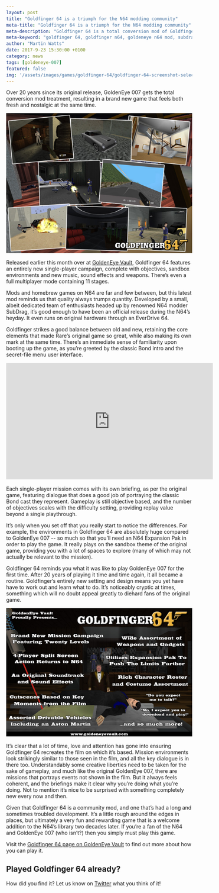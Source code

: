 ```yaml
---
layout: post
title: "Goldfinger 64 is a triumph for the N64 modding community"
meta-title: "Goldfinger 64 is a triumph for the N64 modding community"
meta-description: "Goldfinger 64 is a total conversion mod of Goldfinger 64, offering a brand new campaign and multiplayer features, and you need to play it!"
meta-keyword: "goldfinger 64, goldfinger n64, goldeneye n64 mod, subdrag"
author: "Martin Watts"
date: 2017-9-23 15:30:00 +0100
category: news
tags: [goldeneye-007]
featured: false
img: '/assets/images/games/goldfinger-64/goldfinger-64-screenshot-selection.jpg'
---
```

Over 20 years since its original release, GoldenEye 007 gets the total conversion mod treatment, resulting in a brand new game that feels both fresh and nostalgic at the same time.

![Highlights from GoldFinger 64 for the Nintendo 64](/assets/images/games/goldfinger-64/goldfinger-64-screenshot-selection.jpg)

Released earlier this month over at [GoldenEye Vault](http://www.goldeneyevault.com), Goldfinger 64 features an entirely new single-player campaign, complete with objectives, sandbox environments and new music, sound effects and weapons. There’s even a full multiplayer mode containing 11 stages. 

Mods and homebrew games on N64 are far and few between, but this latest mod reminds us that quality always trumps quantity. Developed by a small, albeit dedicated team of enthusiasts headed up by renowned N64 modder SubDrag, it’s good enough to have been an official release during the N64’s heyday. It even runs on original hardware through an EverDrive 64.

Goldfinger strikes a good balance between old and new, retaining the core elements that made Rare’s original game so great, while also making its own mark at the same time. There’s an immediate sense of familiarity upon booting up the game, as you’re greeted by the classic Bond intro and the secret-file menu user interface.

<iframe width="560" height="315" src="https://www.youtube.com/embed/5aJZgB8j3Gw" frameborder="0" allowfullscreen></iframe>

Each single-player mission comes with its own briefing, as per the original game, featuring dialogue that does a good job of portraying the classic Bond cast they represent. Gameplay is still objective based, and the number of objectives scales with the difficulty setting, providing replay value beyond a single playthrough.

It’s only when you set off that you really start to notice the differences. For example, the environments in Goldfinger 64 are absolutely huge compared to GoldenEye 007 -- so much so that you’ll need an N64 Expansion Pak in order to play the game. It really plays on the sandbox theme of the original game, providing you with a lot of spaces to explore (many of which may not actually be relevant to the mission).

Goldfinger 64 reminds you what it was like to play GoldenEye 007 for the first time. After 20 years of playing it time and time again, it all became a routine. Goldfinger’s entirely new setting and design means you yet have have to work out and learn what to do. It’s noticeably cryptic at times, something which will no doubt appeal greatly to diehard fans of the original game.

![Goldfinger 64 for N64 promo screenshot highlighting features](/assets/images/games/goldfinger-64/goldfinger-64-features.jpg)

It’s clear that a lot of time, love and attention has gone into ensuring Goldfinger 64 recreates the film on which it’s based. Mission environments look strikingly similar to those seen in the film, and all the key dialogue is in there too. Understandably some creative liberties need to be taken for the sake of gameplay, and much like the original GoldenEye 007, there are missions that portrays events not shown in the film. But it always feels coherent, and the briefings make it clear why you’re doing what you’re doing. Not to mention it’s nice to be surprised with something completely new every now and then.

Given that Goldfinger 64 is a community mod, and one that’s had a long and sometimes troubled development. It’s a little rough around the edges in places, but ultimately a very fun and rewarding game that is a welcome addition to the N64’s library two decades later. If you’re a fan of the N64 and GoldenEye 007 (who isn’t?) then you simply must play this game. 

Visit the [Goldfinger 64 page on GoldenEye Vault](http://goldeneyevault.com/viewfile.php?id=349) to find out more about how you can play it.

## Played Goldfinger 64 already? ## 

How did you find it? Let us know on [Twitter](http://www.twitter.com/n64gamers) what you think of it!
